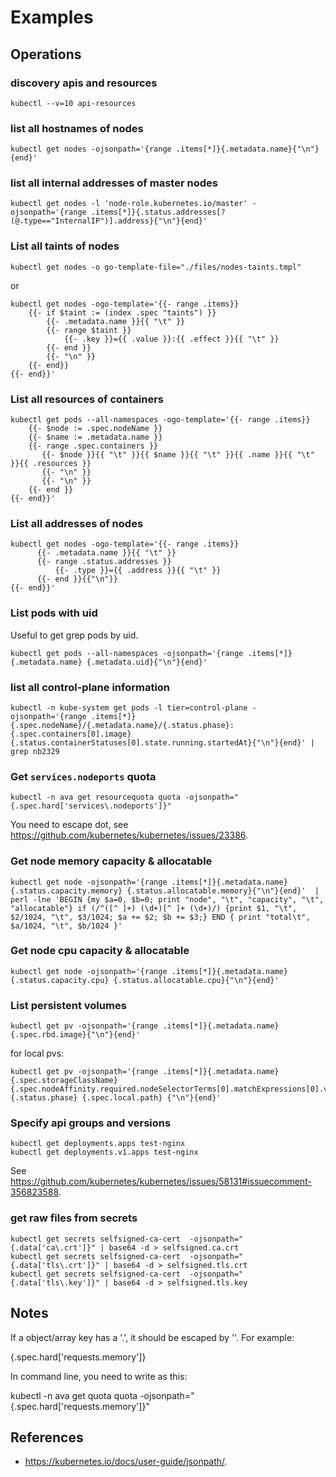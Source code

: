 # Examples

## Operations

### discovery apis and resources

```
kubectl --v=10 api-resources
```

### list all hostnames of nodes

```
kubectl get nodes -ojsonpath='{range .items[*]}{.metadata.name}{"\n"}{end}'
```

### list all internal addresses of master nodes

```
kubectl get nodes -l 'node-role.kubernetes.io/master' -ojsonpath='{range .items[*]}{.status.addresses[?(@.type=="InternalIP")].address}{"\n"}{end}'
```

### List all taints of nodes

```
kubectl get nodes -o go-template-file="./files/nodes-taints.tmpl"
```

or

```
kubectl get nodes -ogo-template='{{- range .items}}
    {{- if $taint := (index .spec "taints") }}
        {{- .metadata.name }}{{ "\t" }}
        {{- range $taint }}
            {{- .key }}={{ .value }}:{{ .effect }}{{ "\t" }}
        {{- end }}
        {{- "\n" }}
    {{- end}}
{{- end}}'
```

### List all resources of containers

```
kubectl get pods --all-namespaces -ogo-template='{{- range .items}}
    {{- $node := .spec.nodeName }}
    {{- $name := .metadata.name }}
    {{- range .spec.containers }}
       {{- $node }}{{ "\t" }}{{ $name }}{{ "\t" }}{{ .name }}{{ "\t" }}{{ .resources }}
       {{- "\n" }}
       {{- "\n" }}
    {{- end }}
{{- end}}'
```

### List all addresses of nodes

```
kubectl get nodes -ogo-template='{{- range .items}}
      {{- .metadata.name }}{{ "\t" }}
      {{- range .status.addresses }}
          {{- .type }}={{ .address }}{{ "\t" }}
      {{- end }}{{"\n"}}
{{- end}}'
```

### List pods with uid

Useful to get grep pods by uid.

```
kubectl get pods --all-namespaces -ojsonpath='{range .items[*]}{.metadata.name} {.metadata.uid}{"\n"}{end}'
```

### list all control-plane information

```
kubectl -n kube-system get pods -l tier=control-plane -ojsonpath='{range .items[*]}{.spec.nodeName}/{.metadata.name}/{.status.phase}: {.spec.containers[0].image} {.status.containerStatuses[0].state.running.startedAt}{"\n"}{end}' | grep nb2329
```

### Get `services.nodeports` quota

```
kubectl -n ava get resourcequota quota -ojsonpath="{.spec.hard['services\.nodeports']}"
```

You need to escape dot, see https://github.com/kubernetes/kubernetes/issues/23386.

### Get node memory capacity & allocatable

```
kubectl get node -ojsonpath='{range .items[*]}{.metadata.name} {.status.capacity.memory} {.status.allocatable.memory}{"\n"}{end}'  | perl -lne 'BEGIN {my $a=0, $b=0; print "node", "\t", "capacity", "\t", "allocatable"} if (/^([^ ]+) (\d+)[^ ]+ (\d+)/) {print $1, "\t", $2/1024, "\t", $3/1024; $a += $2; $b += $3;} END { print "total\t", $a/1024, "\t", $b/1024 }'
```

### Get node cpu capacity & allocatable

```
kubectl get node -ojsonpath='{range .items[*]}{.metadata.name}{.status.capacity.cpu} {.status.allocatable.cpu}{"\n"}{end}'
```

### List persistent volumes

```
kubectl get pv -ojsonpath='{range .items[*]}{.metadata.name} {.spec.rbd.image}{"\n"}{end}'
```

for local pvs:

```
kubectl get pv -ojsonpath='{range .items[*]}{.metadata.name} {.spec.storageClassName} {.spec.nodeAffinity.required.nodeSelectorTerms[0].matchExpressions[0].values[0]} {.status.phase} {.spec.local.path} {"\n"}{end}' 
```

### Specify api groups and versions

```
kubectl get deployments.apps test-nginx
kubectl get deployments.v1.apps test-nginx
```

See
https://github.com/kubernetes/kubernetes/issues/58131#issuecomment-356823588.

### get raw files from secrets

```
kubectl get secrets selfsigned-ca-cert  -ojsonpath="{.data['ca\.crt']}" | base64 -d > selfsigned.ca.crt
kubectl get secrets selfsigned-ca-cert  -ojsonpath="{.data['tls\.crt']}" | base64 -d > selfsigned.tls.crt
kubectl get secrets selfsigned-ca-cert  -ojsonpath="{.data['tls\.key']}" | base64 -d > selfsigned.tls.key
```

## Notes

If a object/array key has a '.', it should be escaped by '\'. For example:

  {.spec.hard['requests\.memory']}

In command line, you need to write as this:

  kubectl -n ava get quota quota -ojsonpath="{.spec.hard['requests\.memory']}"

## References

- https://kubernetes.io/docs/user-guide/jsonpath/.
